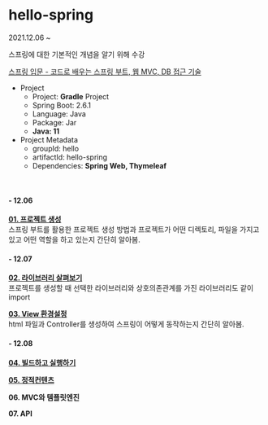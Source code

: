 # hello-spring

2021.12.06 ~ 

스프링에 대한 기본적인 개념을 알기 위해 수강

[스프링 입문 - 코드로 배우는 스프링 부트, 웹 MVC, DB 접근 기술](https://youtube.com/playlist?list=PLumVmq_uRGHgBrimIp2-7MCnoPUskVMnd)

- Project
  - Project: **Gradle** Project
  - Spring Boot: 2.6.1
  - Language: Java
  - Package: Jar
  - **Java: 11**
- Project Metadata
  - groupId: hello
  - artifactId: hello-spring
  - Dependencies: **Spring Web, Thymeleaf**
  
<br>

#### - 12.06
**[01. 프로젝트 생성](https://zeroh0.github.io/java/hello_spring_1/)**  
스프링 부트를 활용한 프로젝트 생성 방법과 프로젝트가 어떤 디렉토리, 파일을 가지고 있고 어떤 역할을 하고 있는지 간단히 알아봄.

#### - 12.07
**[02. 라이브러리 살펴보기](https://zeroh0.github.io/java/hello_spring_2/)**  
프로젝트를 생성할 때 선택한 라이브러리와 상호의존관계를 가진 라이브러리도 같이 import

**[03. View 환경설정](https://zeroh0.github.io/java/hello_spring_3/)**  
html 파일과 Controller를 생성하여 스프링이 어떻게 동작하는지 간단히 알아봄.

#### - 12.08
**[04. 빌드하고 실행하기](https://zeroh0.github.io/java/hello_spring_4/)**

**[05. 정적컨텐츠](https://zeroh0.github.io/java/hello_spring_5/)**

**06. MVC와 템플릿엔진**

**07. API**
